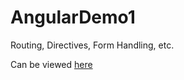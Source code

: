 AngularDemo1
============

Routing, Directives, Form Handling, etc.

Can be viewed <a target="_blank" href="http://essiendesign.com/project14.html">here</a>
